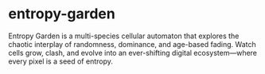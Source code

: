 # entropy-garden
Entropy Garden is a multi-species cellular automaton that explores the chaotic interplay of randomness, dominance, and age-based fading. Watch cells grow, clash, and evolve into an ever-shifting digital ecosystem—where every pixel is a seed of entropy.
